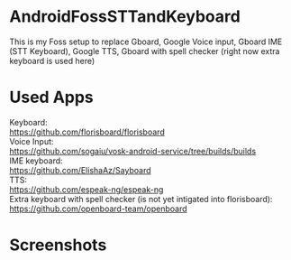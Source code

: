 # AndroidFossSTTandKeyboard

This is my Foss setup to replace Gboard, Google Voice input, Gboard IME (STT Keyboard), Google TTS, Gboard with spell checker (right now extra keyboard is used here)

# Used Apps
Keyboard:  
https://github.com/florisboard/florisboard  
Voice Input:  
https://github.com/sogaiu/vosk-android-service/tree/builds/builds  
IME keyboard:  
https://github.com/ElishaAz/Sayboard   
TTS:  
https://github.com/espeak-ng/espeak-ng  
Extra keyboard with spell checker (is not yet intigated into florisboard):  
https://github.com/openboard-team/openboard  

# Screenshots

